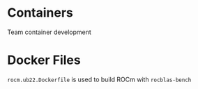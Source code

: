 # Containers
Team container development

# Docker Files
`rocm.ub22.Dockerfile` is used to build ROCm with `rocblas-bench`
